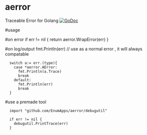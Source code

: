 # aerror
Traceable Error for Golang
[![GoDoc](https://godoc.org/github.com/EnumApps/aerror?status.svg)](http://godoc.org/github.com/EnumApps/aerror)

#usage 

#on error
      if err != nil {
        return aerror.WrapError(err)
      }
		
#on log/output
      fmt.Println(err) // use as a normal error , it will always compatable

      switch a:= err.(type){
        case *aerror.AError:
          fmt.Println(a.Trace)
          break
        default:
          fmt.Println(err)
          break
      }

#use a premade tool

      import "github.com/EnumApps/aerror/debugutil"

      if err != nil {
        debugutil.PrintTrace(err)
      }